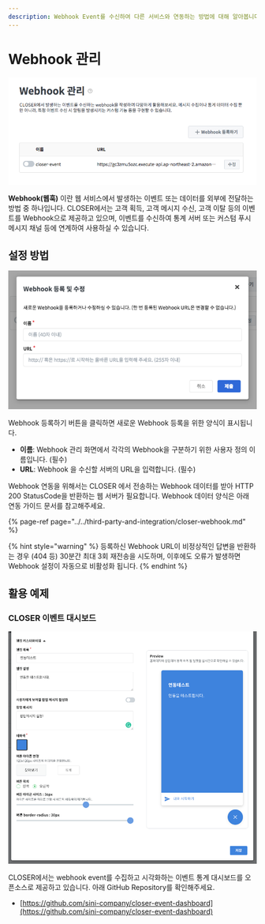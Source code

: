 ```yaml
---
description: Webhook Event를 수신하여 다른 서비스와 연동하는 방법에 대해 알아봅니다.
---
```


# Webhook 관리

![Webhook &#xAD00;&#xB9AC; &#xD654;&#xBA74;](../../.gitbook/assets/webhook.png)

**Webhook\(웹훅\)** 이란 웹 서비스에서 발생하는 이벤트 또는 데이터를 외부에 전달하는 방법 중 하나입니다. CLOSER에서는 고객 획득, 고객 메시지 수신, 고객 이탈 등의 이벤트를 Webhook으로 제공하고 있으며, 이벤트를 수신하여 통계 서버 또는 커스텀 푸시 메시지 채널 등에 연계하여 사용하실 수 있습니다.  

## 설정 방법

![Webhook &#xCD94;&#xAC00; &#xC591;&#xC2DD;](../../.gitbook/assets/webhook_form.png)

Webhook 등록하기 버튼을 클릭하면 새로운 Webhook 등록을 위한 양식이 표시됩니다. 

* **이름**: Webhook 관리 화면에서 각각의 Webhook을 구분하기 위한 사용자 정의 이름입니다. \(필수\)
* **URL**: Webhook 을 수신할 서버의 URL을 입력합니다. \(필수\)

Webhook 연동을 위해서는 CLOSER 에서 전송하는 Webhook 데이터를 받아 HTTP 200 StatusCode을 반환하는 웹 서버가 필요합니다. Webhook 데이터 양식은 아래 연동 가이드 문서를 참고해주세요.

{% page-ref page="../../third-party-and-integration/closer-webhook.md" %}

{% hint style="warning" %}
등록하신 Webhook URL이 비정상적인 답변을 반환하는 경우 \(404 등\) 30분간 최대 3회 재전송을 시도하며, 이후에도 오류가 발생하면 Webhook 설정이 자동으로 비활성화 됩니다.
{% endhint %}

## 활용 예제 <a id="samples"></a>

### CLOSER 이벤트 대시보드 <a id="samples-closer-event-dashboard"></a>

![&#xD1B5;&#xACC4; &#xB300;&#xC2DC;&#xBCF4;&#xB4DC; &#xB370;&#xBAA8; &#xC2A4;&#xD06C;&#xB9B0;&#xC0F7;](../../.gitbook/assets/image%20%2820%29.png)

CLOSER에서는 webhook event를 수집하고 시각화하는 이벤트 통계 대시보드를 오픈소스로 제공하고 있습니다. 아래 GitHub Repository를 확인해주세요.

* [https://github.com/sini-company/closer-event-dashboard](https://github.com/sini-company/closer-event-dashboard)

